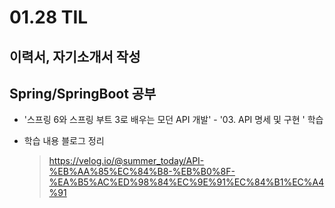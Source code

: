 <h1> 01.28 TIL </h1>

## 이력서, 자기소개서 작성

## Spring/SpringBoot 공부

- '스프링 6와 스프링 부트 3로 배우는 모던 API 개발' - '03. API 명세 및 구현 ' 학습 

- 학습 내용 블로그 정리
  > https://velog.io/@summer_today/API-%EB%AA%85%EC%84%B8-%EB%B0%8F-%EA%B5%AC%ED%98%84%EC%9E%91%EC%84%B1%EC%A4%91